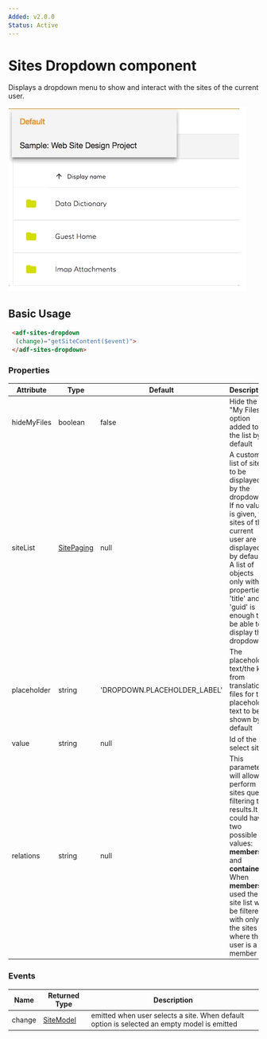 ```yaml
---
Added: v2.0.0
Status: Active
---
```

# Sites Dropdown component

Displays a dropdown menu to show and interact with the sites of the current user.

![Dropdown sites](docassets/images/document-list-dropdown-list.png)

## Basic Usage

```html
 <adf-sites-dropdown
  (change)="getSiteContent($event)">
 </adf-sites-dropdown>
```

### Properties

| Attribute | Type | Default | Description |
| --------- | ---- | ------- | ----------- |
| hideMyFiles | boolean | false | Hide the "My Files" option added to the list by default |
| siteList | [SitePaging](https://github.com/Alfresco/alfresco-js-api/blob/master/src/alfresco-core-rest-api/docs/SitePaging.md) | null | A custom list of sites to be displayed by the dropdown. If no value is given, the sites of the current user are displayed by default. A list of objects only with properties 'title' and 'guid' is enough to be able to display the dropdown. |
| placeholder | string | 'DROPDOWN.PLACEHOLDER_LABEL' | The placeholder text/the key from translation files for the placeholder text to be shown by default |
| value |  string  | null |  Id of the select site  |
| relations |  string  | null | This parameter will allow to perform sites query filtering the results.It could have two possible values: **members** and **containers**. When **members** is used the site list will be filtered with only the sites where the user is a member of. |
    
### Events

| Name | Returned Type | Description |
| ---- | ------------- | ----------- |
| change | [SiteModel](site.model.md) | emitted when user selects a site. When default option is selected an empty model is emitted |

